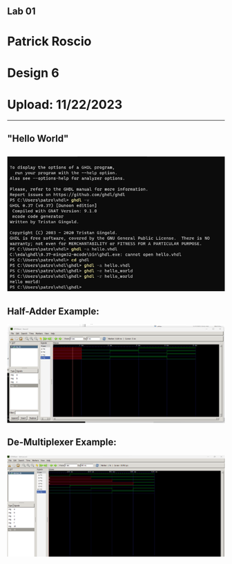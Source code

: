 ## Lab 01
# Patrick Roscio
# Design 6
# Upload: 11/22/2023

---
## "Hello World"
![Image with Code for "Hello World" example](Lab1_Hello_world.png)
---

## Half-Adder Example:
![Image with output for the "Half Adder" example](Lab1_Half_Adder_Output.png)

## De-Multiplexer Example:
![Image with output for the "De-Multiplexer" example](Lab1_Demultiplexer.png)


